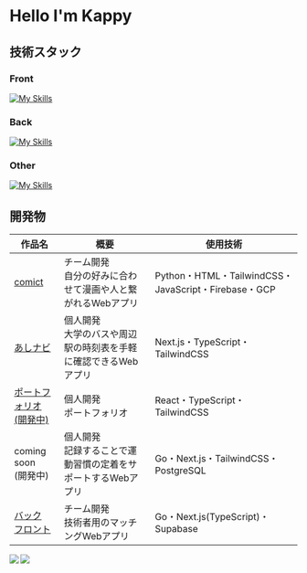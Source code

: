 # Hello I'm Kappy 

## 技術スタック
<h3>Front</h3>

[![My Skills](https://skillicons.dev/icons?i=html,css,js,ts,tailwindcss,nextjs,react)](https://skillicons.dev)

<h3>Back</h3>

[![My Skills](https://skillicons.dev/icons?i=python,flask,golang,firebase,supabase,postgres)](https://skillicons.dev)

<h3>Other</h3>

[![My Skills](https://skillicons.dev/icons?i=c,unity,git,github,docker)](https://skillicons.dev)


## 開発物

| 作品名 | 概要 | 使用技術 |
|--------|--------|--------|
| [comict](https://github.com/kou7306/comict) | チーム開発<br/>自分の好みに合わせて漫画や人と繋がれるWebアプリ | Python・HTML・TailwindCSS・JavaScript・Firebase・GCP |
| [あしナビ](https://github.com/kappy0713/ashinavi) | 個人開発<br/>大学のバスや周辺駅の時刻表を手軽に確認できるWebアプリ | Next.js・TypeScript・TailwindCSS |
| [ポートフォリオ<br/>(開発中)](https://kappy-portfolio.vercel.app/) | 個人開発<br/>ポートフォリオ | React・TypeScript・TailwindCSS |
| coming soon<br/>(開発中)| 個人開発<br/>記録することで運動習慣の定着をサポートするWebアプリ | Go・Next.js・TailwindCSS・PostgreSQL |
| [バック](https://github.com/kou7306/giiku5_backend) <br/> [フロント](https://github.com/kou7306/giiku5_frontend) | チーム開発<br/>技術者用のマッチングWebアプリ | Go・Next.js(TypeScript)・Supabase |


<a href="https://github.com/anuraghazra/github-readme-stats">
  <img align="left" src="https://github-readme-stats.vercel.app/api?username=kappy0713&count_private=true&show_icons=true&theme=radical" />
</a>
<a href="https://github.com/anuraghazra/github-readme-stats">
  <img align="left" src="https://github-readme-stats.vercel.app/api/top-langs/?username=kappy0713&layout=compact&theme=radical" />
</a>

<!--
**kappy0713/kappy0713** is a ✨ _special_ ✨ repository because its `README.md` (this file) appears on your GitHub profile.

Here are some ideas to get you started:

- 🔭 I’m currently working on ...
- 🌱 I’m currently learning ...
- 👯 I’m looking to collaborate on ...
- 🤔 I’m looking for help with ...
- 💬 Ask me about ...
- 📫 How to reach me: ...
- 😄 Pronouns: ...
- ⚡ Fun fact: ...
-->
